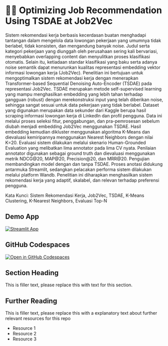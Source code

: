 # 👨‍⚕️ Optimizing Job Recommendation Using TSDAE at Job2Vec

Sistem rekomendasi kerja berbasis kecerdasan buatan menghadapi tantangan dalam mengelola data lowongan pekerjaan yang umumnya tidak berlabel, tidak konsisten, dan mengandung banyak noise. Judul serta kategori pekerjaan yang diunggah oleh perusahaan sering kali bervariasi, menyebabkan overlapping content dan menyulitkan proses klasifikasi otomatis. Selain itu, ketiadaan standar klasifikasi yang baku serta adanya noise semantik dapat menurunkan kualitas representasi embedding vektor informasi lowongan kerja (Job2Vec). Penelitian ini bertujuan untuk mengoptimalkan sistem rekomendasi kerja dengan menerapkan Transformer-based Sequential Denoising Auto-Encoder (TSDAE) pada representasi Job2Vec. TSDAE merupakan metode self-supervised learning yang mampu menghasilkan embedding yang lebih tahan terhadap gangguan (robust) dengan merekonstruksi input yang telah diberikan noise, sehingga sangat sesuai untuk data pekerjaan yang tidak berlabel. Dataset yang digunakan merupakan data sekunder dari Kaggle berupa hasil scraping informasi lowongan kerja di LinkedIn dan profil pengguna. Data ini melalui proses seleksi fitur, penggabungan, dan pra-pemrosesan sebelum diubah menjadi embedding Job2Vec menggunakan TSDAE. Hasil embedding kemudian dikluster menggunakan algoritma K-Means dan dievaluasi kemiripannya menggunakan Nearest Neighbors dengan nilai K=20. Evaluasi sistem dilakukan melalui skenario Human-Grounded Evaluation yang melibatkan lima annotator pada lima CV nyata. Penilaian annotator digunakan sebagai ground truth dan dievaluasi menggunakan metrik NDCG@20, MAP@20, Precision@20, dan MRR@20. Pengujian membandingkan model dengan dan tanpa TSDAE. Proses anotasi didukung antarmuka Streamlit, sedangkan pelacakan performa sistem dilakukan melalui platform Wandb. Penelitian ini diharapkan menghasilkan sistem rekomendasi kerja yang adaptif, skalabel, dan relevan terhadap preferensi pengguna.

Kata Kunci: Sistem Rekomendasi Kerja, Job2Vec, TSDAE, K-Means Clustering, K-Nearest Neighbors, Evaluasi Top-N

## Demo App

[![Streamlit App](https://static.streamlit.io/badges/streamlit_badge_black_white.svg)](https://dp-machinelearning-ai.streamlit.app/) 

## GitHub Codespaces

[![Open in GitHub Codespaces](https://github.com/codespaces/badge.svg)](https://codespaces.new/streamlit/app-starter-kit?quickstart=1)

## Section Heading

This is filler text, please replace this with text for this section.

## Further Reading

This is filler text, please replace this with a explanatory text about further relevant resources for this repo
- Resource 1
- Resource 2
- Resource 3
